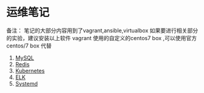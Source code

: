 运维笔记
========

备注：
笔记的大部分内容用到了vagrant,ansible,virtualbox
如果要进行相关部分的实验，建议安装以上软件
vagrant 使用的自定义的centos7 box ,可以使用官方 centos/7 box 代替

1. [MySQL](mysql/README.md)
1. [Redis](redis/README.md)
1. [Kubernetes](kubernetes/README.md)
1. [ELK](elastic-stack/README.md)
1. [Systemd](systemd/systemd.md)
